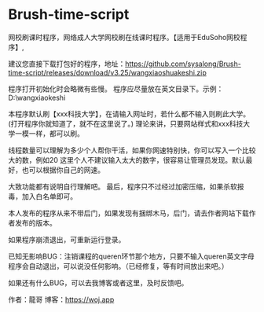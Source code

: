 # Brush-time-script
网校刷课时程序，网络成人大学网校刷在线课时程序。【适用于EduSoho网校程序】,

建议您直接下载打包好的程序，地址：https://github.com/sysalong/Brush-time-script/releases/download/v3.25/wangxiaoshuakeshi.zip

程序打开初始化时会略微有些慢。
程序应尽量放在英文目录下。示例： D:\wangxiaokeshi

本程序默认刷【xxx科技大学】，在请输入网址时，若什么都不输入则刷此大学。(打开程序你就知道了，就不在这里说了。)
理论来讲，只要网站样式和xxx科技大学一模一样，都可以刷。

线程数量可以理解为多少个人帮你干活，如果你网速特别快，你可以写入一个比较大的数，例如20 
这里个人不建议输入太大的数字，很容易让管理员发现。默认最好，也可以根据你自己的网速。

大致功能都有说明自行理解吧。  最后，程序只不过经过加密压缩，如果杀软报毒，加入白名单即可。

本人发布的程序从来不带后门，如果发现有捆绑木马，后门，请去作者网站下载作者发布的版本。

如果程序崩溃退出，可重新运行登录。

已知无影响BUG：注销课程的queren环节那个地方，只要不输入queren英文字母程序会自动退出，可以说没任何影响。（已经修复，等有时间放出来吧。）

如果还有什么BUG，可以去我博客或者这里，及时反馈吧。


作者：龍哥    博客：https://woj.app

